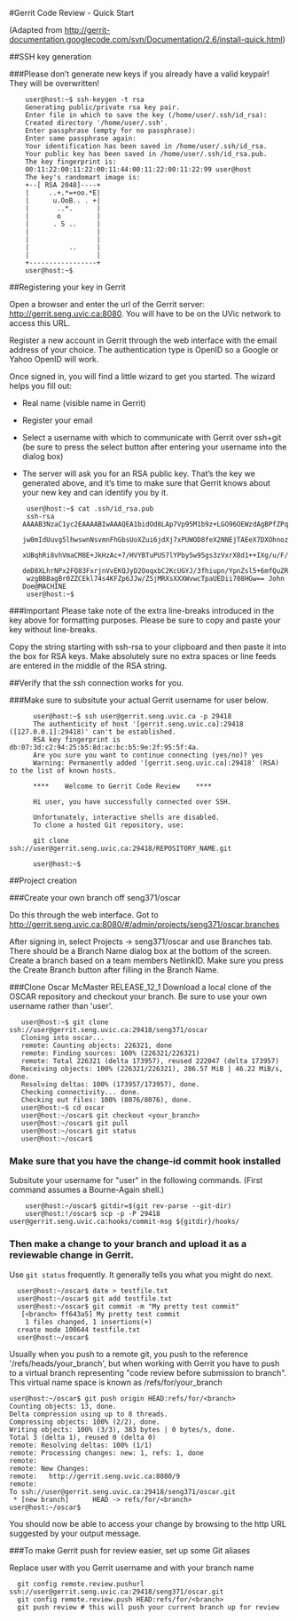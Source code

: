 #Gerrit Code Review - Quick Start

(Adapted from http://gerrit-documentation.googlecode.com/svn/Documentation/2.6/install-quick.html)

##SSH key generation

###Please don’t generate new keys if you already have a valid keypair! They will be overwritten!

	  	user@host:~$ ssh-keygen -t rsa
		Generating public/private rsa key pair.
		Enter file in which to save the key (/home/user/.ssh/id_rsa):
		Created directory '/home/user/.ssh'.
		Enter passphrase (empty for no passphrase):
		Enter same passphrase again:
		Your identification has been saved in /home/user/.ssh/id_rsa.
		Your public key has been saved in /home/user/.ssh/id_rsa.pub.
		The key fingerprint is:
		00:11:22:00:11:22:00:11:44:00:11:22:00:11:22:99 user@host
		The key's randomart image is:
		+--[ RSA 2048]----+
		|     ..+.*=+oo.*E|
		|      u.OoB.. . +|
		|       ..*.      |
		|       o         |
		|      . S ..     |
		|                 |
		|                 |
		|          ..     |
		|                 |
		+-----------------+
		user@host:~$

##Registering your key in Gerrit

Open a browser and enter the url of the Gerrit server:
http://gerrit.seng.uvic.ca:8080.  You will have to be on the UVic
network to access this URL.

Register a new account in Gerrit through the web interface with the
email address of your choice.  The authentication type is OpenID so a
Google or Yahoo OpenID will work.

Once signed in, you will find a little wizard to get you started. The
wizard helps you fill out:

* Real name (visible name in Gerrit)
* Register your email
* Select a username with which to communicate with Gerrit over ssh+git
  (be sure to press the select button after entering your username
  into the dialog box)
* The server will ask you for an RSA public key. That’s the key we
  generated above, and it’s time to make sure that Gerrit knows about
  your new key and can identify you by it.

       user@host:~$ cat .ssh/id_rsa.pub
       ssh-rsa AAAAB3NzaC1yc2EAAAABIwAAAQEA1bidOd8LAp7Vp95M1b9z+LGO96OEWzdAgBPfZPq05jUh
       jw0mIdUuvg5lhwswnNsvmnFhGbsUoXZui6jdXj7xPUWOD8feX2NNEjTAEeX7DXOhnozNAkk/Z98WUV2B
       xUBqhRi8vhVmaCM8E+JkHzAc+7/HVYBTuPUS7lYPby5w95gs3zVxrX8d1++IXg/u/F/47zUxhdaELMw2
       deD8XLhrNPx2FQ83FxrjnVvEKQJyD2OoqxbC2KcUGYJ/3fhiupn/YpnZsl5+6mfQuZRJEoZ/FH2n4DEH
       wzgBBBagBr0ZZCEkl74s4KFZp6JJw/ZSjMRXsXXXWvwcTpaUEDii708HGw== John Doe@MACHINE
       user@host:~$

###Important
Please take note of the extra line-breaks introduced in the key above
for formatting purposes. Please be sure to copy and paste your key
without line-breaks.

Copy the string starting with ssh-rsa to your clipboard and then paste
it into the box for RSA keys. Make absolutely sure no extra spaces or
line feeds are entered in the middle of the RSA string.

##Verify that the ssh connection works for you.

###Make sure to subsitute your actual Gerrit username for user below.

	      user@host:~$ ssh user@gerrit.seng.uvic.ca -p 29418
	      The authenticity of host '[gerrit.seng.uvic.ca]:29418 ([127.0.0.1]:29418)' can't be established.
	      RSA key fingerprint is db:07:3d:c2:94:25:b5:8d:ac:bc:b5:9e:2f:95:5f:4a.
	      Are you sure you want to continue connecting (yes/no)? yes
	      Warning: Permanently added '[gerrit.seng.uvic.ca]:29418' (RSA) to the list of known hosts.

	      ****    Welcome to Gerrit Code Review    ****

	      Hi user, you have successfully connected over SSH.

	      Unfortunately, interactive shells are disabled.
	      To clone a hosted Git repository, use:

	      git clone ssh://user@gerrit.seng.uvic.ca:29418/REPOSITORY_NAME.git

	      user@host:~$

##Project creation

###Create your own branch off seng371/oscar

Do this through the web interface.  Got to
http://gerrit.seng.uvic.ca:8080/#/admin/projects/seng371/oscar,branches

After signing in, select Projects -> seng371/oscar and use Branches tab.  There should
be a Branch Name dialog box at the bottom of the screen.  Create a branch based on a team members
NetlinkID.  Make sure you press the Create Branch button after filling in the Branch Name.

###Clone Oscar McMaster RELEASE_12_1
Download a local clone of the OSCAR repository and checkout your branch.  Be sure to use your own username rather than 'user'.

	   user@host:~$ git clone ssh://user@gerrit.seng.uvic.ca:29418/seng371/oscar
	   Cloning into oscar...
	   remote: Counting objects: 226321, done
	   remote: Finding sources: 100% (226321/226321)
	   remote: Total 226321 (delta 173957), reused 222047 (delta 173957)
	   Receiving objects: 100% (226321/226321), 286.57 MiB | 46.22 MiB/s, done.
	   Resolving deltas: 100% (173957/173957), done.
	   Checking connectivity... done.
	   Checking out files: 100% (8076/8076), done.
	   user@host:~$ cd oscar
	   user@host:~/oscar$ git checkout <your_branch>
	   user@host:~/oscar$ git pull
	   user@host:~/oscar$ git status
	   user@host:~/oscar$

### Make sure that you have the change-id commit hook installed

  Subsitute your username for "user" in the following commands.  (First command assumes a Bourne-Again shell.)

  	    user@host:~/oscar$ gitdir=$(git rev-parse --git-dir)
	    user@host:!/oscar$ scp -p -P 29418 user@gerrit.seng.uvic.ca:hooks/commit-msg ${gitdir}/hooks/

### Then make a change to your branch and upload it as a reviewable change in Gerrit.

  Use `git status` frequently.  It generally tells you what you might do next.

      user@host:~/oscar$ date > testfile.txt
      user@host:~/oscar$ git add testfile.txt
      user@host:~/oscar$ git commit -m "My pretty test commit"
       [<branch> ff643a5] My pretty test commit
        1 files changed, 1 insertions(+)
	  create mode 100644 testfile.txt
      user@host:~/oscar$

Usually when you push to a remote git, you push to the reference
'/refs/heads/your_branch', but when working with Gerrit you have to
push to a virtual branch representing "code review before submission
to branch". This virtual name space is known as /refs/for/your_branch

	user@host:~/oscar$ git push origin HEAD:refs/for/<branch>
	Counting objects: 13, done.
	Delta compression using up to 8 threads.
	Compressing objects: 100% (2/2), done.
	Writing objects: 100% (3/3), 383 bytes | 0 bytes/s, done.
	Total 3 (delta 1), reused 0 (delta 0)
	remote: Resolving deltas: 100% (1/1)
	remote: Processing changes: new: 1, refs: 1, done    
	remote: 
	remote: New Changes:
	remote:   http://gerrit.seng.uvic.ca:8080/9
	remote: 
	To ssh://user@gerrit.seng.uvic.ca:29418/seng371/oscar.git
	 * [new branch]      HEAD -> refs/for/<branch>
	user@host:~/oscar$

You should now be able to access your change by browsing to the http
URL suggested by your output message.

###To make Gerrit push for review easier, set up some Git aliases

  Replace user with you Gerrit username and <branch> with your branch name

  	  git config remote.review.pushurl ssh://user@gerrit.seng.uvic.ca:29418/seng371/oscar.git
	  git config remote.review.push HEAD:refs/for/<branch>
	  git push review # this will push your current branch up for review

